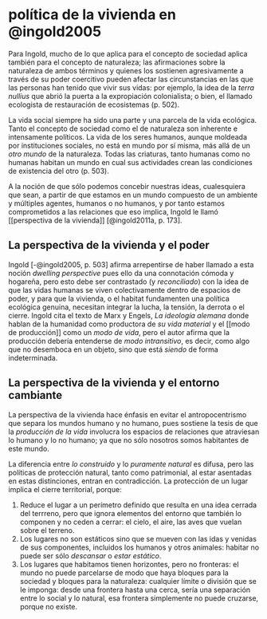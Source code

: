 # política de la vivienda en @ingold2005
Para Ingold, mucho de lo que aplica para el concepto de sociedad aplica también para el concepto de naturaleza; las afirmaciones sobre la naturaleza de ambos términos y quienes los sostienen agresivamente a través de su poder coercitivo pueden afectar las circunstancias en las que las personas han tenido que vivir sus vidas: por ejemplo, la idea de la *terra nullius* que abrió la puerta a la expropiación colonialista; o bien, el llamado ecologista de restauración de ecosistemas (p. 502). 

La vida social siempre ha sido una parte y una parcela de la vida ecológica. Tanto el concepto de sociedad como el de naturaleza son inherente e intensamente políticos. La vida de los seres humanos, aunque moldeada por instituciones sociales, no está en mundo por sí misma, más allá de un *otro mundo* de la naturaleza. Todas las criaturas, tanto humanas como no humanas habitan un mundo en cual sus actividades crean las condiciones de existencia del otro (p. 503).

A la noción de que sólo podemos concebir nuestras ideas, cualesquiera que sean, a partir de que estamos en un mundo compuesto de un ambiente y múltiples agentes, humanos o no humanos, y por tanto estamos comprometidos a las relaciones que eso implica, Ingold le llamó [[perspectiva de la vivienda]] \[@ingold2011a, p. 173\].

## La perspectiva de la vivienda y el poder
Ingold [-@ingold2005, p. 503] afirma arrepentirse de haber llamado a esta noción *dwelling perspective* pues ello da una connotación cómoda y hogareña, pero esto debe ser contrastado (y *reconciliado*) con la idea de que las vidas humanas se viven colectivamente dentro de espacios de poder, y para que la vivienda, o el habitat fundamenten una política ecológica genuina, necesitan integrar la lucha, la tensión, la derrota o el cierre. Ingold cita el texto de Marx y Engels, *La ideología alemana* donde hablan de la humanidad como productora de *su vida material* y el [[modo de producción]] como un *modo de vida*, pero el autor afirma que la producción debería entenderse de *modo intransitivo*, es decir, como algo que no desemboca en un objeto, sino que está *siendo* de forma indeterminada. 

## La perspectiva de la vivienda y el entorno cambiante
La perspectiva de la vivienda hace énfasis en evitar el antropocentrismo que separa los mundos humano y no humano, pues sostiene la tesis de que la *producción de la vida* involucra los espacios de relaciones que atraviesan lo humano y lo no humano; ya que no sólo nosotros somos habitantes de este mundo.

La diferencia entre *lo construido* y lo *puramente natural* es difusa, pero las políticas de protección natural, tanto como patrimonial, al estar asentadas en estas distinciones, entran en contradicción. La protección de un lugar implica el cierre territorial, porque:

1. Reduce el lugar a un perímetro definido que resulta en una idea cerrada del terrreno, pero que ignora elementos del entorno que también lo componen y no ceden a cerrar: el cielo, el aire, las aves que vuelan sobre el terreno. 
2. Los lugares no son estáticos sino que se mueven con las idas y venidas de sus componentes, incluidos los humanos y otros animales: habitar no puede ser sólo *descansar* o *estar estático*.
3. Los lugares que habitamos tienen horizontes, pero no fronteras: el mundo no puede parcelarse de modo que haya bloques para la sociedad y bloques para la naturaleza: cualquier límite o división que se le imponga: desde una frontera hasta una cerca, sería una separación entre lo social y lo natural, esa frontera simplemente no puede cruzarse, porque no existe.
